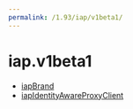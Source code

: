 ```yaml
---
permalink: /1.93/iap/v1beta1/
---
```


# iap.v1beta1



* [iapBrand](iapBrand.md)
* [iapIdentityAwareProxyClient](iapIdentityAwareProxyClient.md)